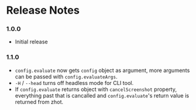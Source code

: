 # Release Notes

### 1.0.0

- Initial release

### 1.1.0

- `config.evaluate` now gets `config` object as argument, more arguments can be passed with `config.evaluateArgs`.
- `-H` / `--head` turns off headless mode for CLI tool.
- If `config.evaluate` returns object with `cancelScreenshot` property, everything past that is cancalled and `config.evaluate`'s return value is returned from zhot.
